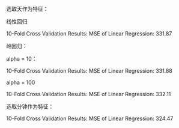 选取天作为特征：

线性回归

10-Fold Cross Validation Results:
MSE of Linear Regression: 331.87

岭回归：

alpha = 10：

10-Fold Cross Validation Results:
MSE of Linear Regression: 331.88

alpha = 100

10-Fold Cross Validation Results:
MSE of Linear Regression: 332.11

选取分钟作为特征：

10-Fold Cross Validation Results:
MSE of Linear Regression: 324.47



